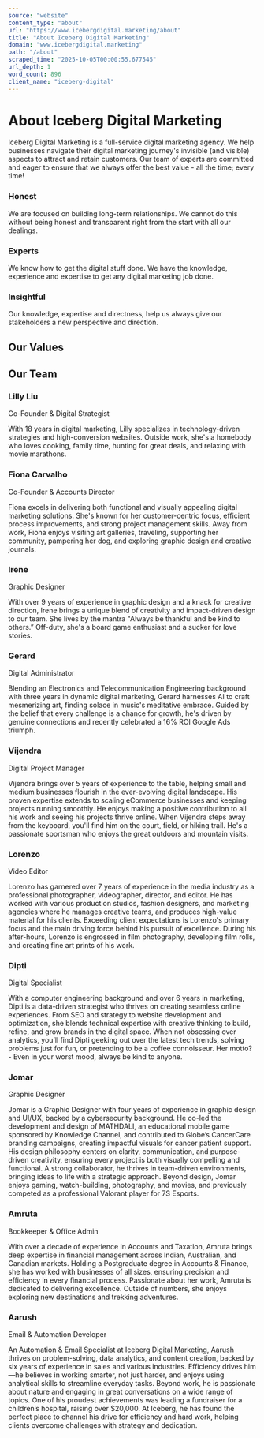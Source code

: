 ```yaml
---
source: "website"
content_type: "about"
url: "https://www.icebergdigital.marketing/about"
title: "About Iceberg Digital Marketing"
domain: "www.icebergdigital.marketing"
path: "/about"
scraped_time: "2025-10-05T00:00:55.677545"
url_depth: 1
word_count: 896
client_name: "iceberg-digital"
---
```


# About Iceberg Digital Marketing

Iceberg Digital Marketing is a full-service digital marketing agency. We help businesses navigate their digital marketing journey's invisible (and visible) aspects to attract and retain customers. Our team of experts are committed and eager to ensure that we always offer the best value - all the time; every time!

### Honest

We are focused on building long-term relationships. We cannot do this without being honest and transparent right from the start with all our dealings.

### Experts

We know how to get the digital stuff done. We have the knowledge, experience and expertise to get any digital marketing job done.

### Insightful

Our knowledge, expertise and directness, help us always give our stakeholders a new perspective and direction.

## Our Values

## Our Team

### Lilly Liu

Co-Founder & Digital Strategist

With 18 years in digital marketing, Lilly specializes in technology-driven strategies and high-conversion websites. Outside work, she's a homebody who loves cooking, family time, hunting for great deals, and relaxing with movie marathons.

### Fiona Carvalho

Co-Founder & Accounts Director

Fiona excels in delivering both functional and visually appealing digital marketing solutions. She's known for her customer-centric focus, efficient process improvements, and strong project management skills. Away from work, Fiona enjoys visiting art galleries, traveling, supporting her community, pampering her dog, and exploring graphic design and creative journals.

### Irene

Graphic Designer

With over 9 years of experience in graphic design and a knack for creative direction, Irene brings a unique blend of creativity and impact-driven design to our team. She lives by the mantra "Always be thankful and be kind to others.” Off-duty, she's a board game enthusiast and a sucker for love stories.

### Gerard

Digital Administrator

Blending an Electronics and Telecommunication Engineering background with three years in dynamic digital marketing, Gerard harnesses AI to craft mesmerizing art, finding solace in music's meditative embrace. Guided by the belief that every challenge is a chance for growth, he's driven by genuine connections and recently celebrated a 16% ROI Google Ads triumph.

### Vijendra

Digital Project Manager

Vijendra brings over 5 years of experience to the table, helping small and medium businesses flourish in the ever-evolving digital landscape. His proven expertise extends to scaling eCommerce businesses and keeping projects running smoothly. He enjoys making a positive contribution to all his work and seeing his projects thrive online. When Vijendra steps away from the keyboard, you'll find him on the court, field, or hiking trail. He's a passionate sportsman who enjoys the great outdoors and mountain visits.

### Lorenzo

Video Editor

Lorenzo has garnered over 7 years of experience in the media industry as a professional photographer, videographer, director, and editor. He has worked with various production studios, fashion designers, and marketing agencies where he manages creative teams, and produces high-value material for his clients. Exceeding client expectations is Lorenzo's primary focus and the main driving force behind his pursuit of excellence. During his after-hours, Lorenzo is engrossed in film photography, developing film rolls, and creating fine art prints of his work.

### Dipti

Digital Specialist

With a computer engineering background and over 6 years in marketing, Dipti is a data-driven strategist who thrives on creating seamless online experiences. From SEO and strategy to website development and optimization, she blends technical expertise with creative thinking to build, refine, and grow brands in the digital space. When not obsessing over analytics, you’ll find Dipti geeking out over the latest tech trends, solving problems just for fun, or pretending to be a coffee connoisseur. Her motto? - Even in your worst mood, always be kind to anyone.

### Jomar

Graphic Designer

Jomar is a Graphic Designer with four years of experience in graphic design and UI/UX, backed by a cybersecurity background. He co-led the development and design of MATHDALI, an educational mobile game sponsored by Knowledge Channel, and contributed to Globe’s CancerCare branding campaigns, creating impactful visuals for cancer patient support. His design philosophy centers on clarity, communication, and purpose-driven creativity, ensuring every project is both visually compelling and functional. A strong collaborator, he thrives in team-driven environments, bringing ideas to life with a strategic approach. Beyond design, Jomar enjoys gaming, watch-building, photography, and movies, and previously competed as a professional Valorant player for 7S Esports.

### Amruta

Bookkeeper & Office Admin

With over a decade of experience in Accounts and Taxation, Amruta brings deep expertise in financial management across Indian, Australian, and Canadian markets. Holding a Postgraduate degree in Accounts & Finance, she has worked with businesses of all sizes, ensuring precision and efficiency in every financial process. Passionate about her work, Amruta is dedicated to delivering excellence. Outside of numbers, she enjoys exploring new destinations and trekking adventures.

### Aarush

Email & Automation Developer

An Automation & Email Specialist at Iceberg Digital Marketing, Aarush thrives on problem-solving, data analytics, and content creation, backed by six years of experience in sales and various industries. Efficiency drives him—he believes in working smarter, not just harder, and enjoys using analytical skills to streamline everyday tasks. Beyond work, he is passionate about nature and engaging in great conversations on a wide range of topics. One of his proudest achievements was leading a fundraiser for a children’s hospital, raising over $20,000. At Iceberg, he has found the perfect place to channel his drive for efficiency and hard work, helping clients overcome challenges with strategy and dedication.